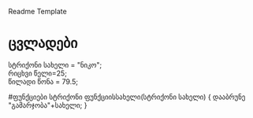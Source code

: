 Readme Template
# ცვლადები
სტრიქონი სახელი = "ნიკო";<br />
რიცხვი წელი=25;<br />
წილადი წონა = 79.5;<br />

#ფუნქციები
სტრიქონი ფუნქციისსახელი(სტრიქონი სახელი)
{
	დააბრუნე "გამარჯობა"+სახელი; 
}